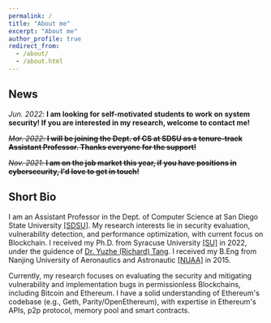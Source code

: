 ```yaml
---
permalink: /
title: "About me"
excerpt: "About me"
author_profile: true
redirect_from: 
  - /about/
  - /about.html
---
```


News
----
*Jun. 2022*: **I am looking for self-motivated students to work on system security! If you are interested in my research, welcome to contact me!** 

~~*Mar. 2022*: **I will be joining the Dept. of CS at SDSU as a tenure-track Assistant Professor. Thanks everyone for the support!**~~
  
~~*Nov. 2021*: **I am on the job market this year, if you have positions in cybersecurity, I'd love to get in touch!**~~


Short Bio
----
I am an Assistant Professor in the Dept. of Computer Science at San Diego State University [[SDSU]](https://cs.sdsu.edu/). My research interests lie in security evaluation, vulnerability detection, and performance optimization, with current focus on Blockchain. I received my Ph.D. from Syracuse University [[SU]](http://eng-cs.syr.edu/our-departments/electrical-engineering-and-computer-science) in 2022, under the guidence of [Dr. Yuzhe (Richard) Tang](http://tristartom.github.io/). I received my B.Eng from Nanjing University of Aeronautics and Astronautic [[NUAA]](http://www.nuaa.edu.cn) in 2015.

Currently, my research focuses on evaluating the security and mitigating vulnerability and implementation bugs in permissionless Blockchains, including Bitcoin and Ethereum. I have a solid understanding of Ethereum's codebase (e.g., Geth, Parity/OpenEthereum), with expertise in Ethereum's APIs, p2p protocol, memory pool and smart contracts. 


